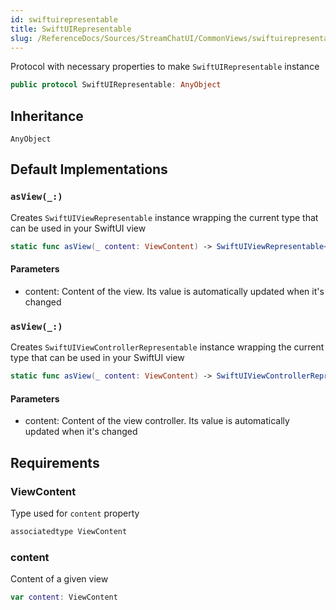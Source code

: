 ```yaml
---
id: swiftuirepresentable 
title: SwiftUIRepresentable
slug: /ReferenceDocs/Sources/StreamChatUI/CommonViews/swiftuirepresentable
---
```


Protocol with necessary properties to make `SwiftUIRepresentable` instance

``` swift
public protocol SwiftUIRepresentable: AnyObject 
```

## Inheritance

`AnyObject`

## Default Implementations

### `asView(_:)`

Creates `SwiftUIViewRepresentable` instance wrapping the current type that can be used in your SwiftUI view

``` swift
static func asView(_ content: ViewContent) -> SwiftUIViewRepresentable<Self> 
```

#### Parameters

  - content: Content of the view. Its value is automatically updated when it's changed

### `asView(_:)`

Creates `SwiftUIViewControllerRepresentable` instance wrapping the current type that can be used in your SwiftUI view

``` swift
static func asView(_ content: ViewContent) -> SwiftUIViewControllerRepresentable<Self> 
```

#### Parameters

  - content: Content of the view controller. Its value is automatically updated when it's changed

## Requirements

### ViewContent

Type used for `content` property

``` swift
associatedtype ViewContent
```

### content

Content of a given view

``` swift
var content: ViewContent 
```
